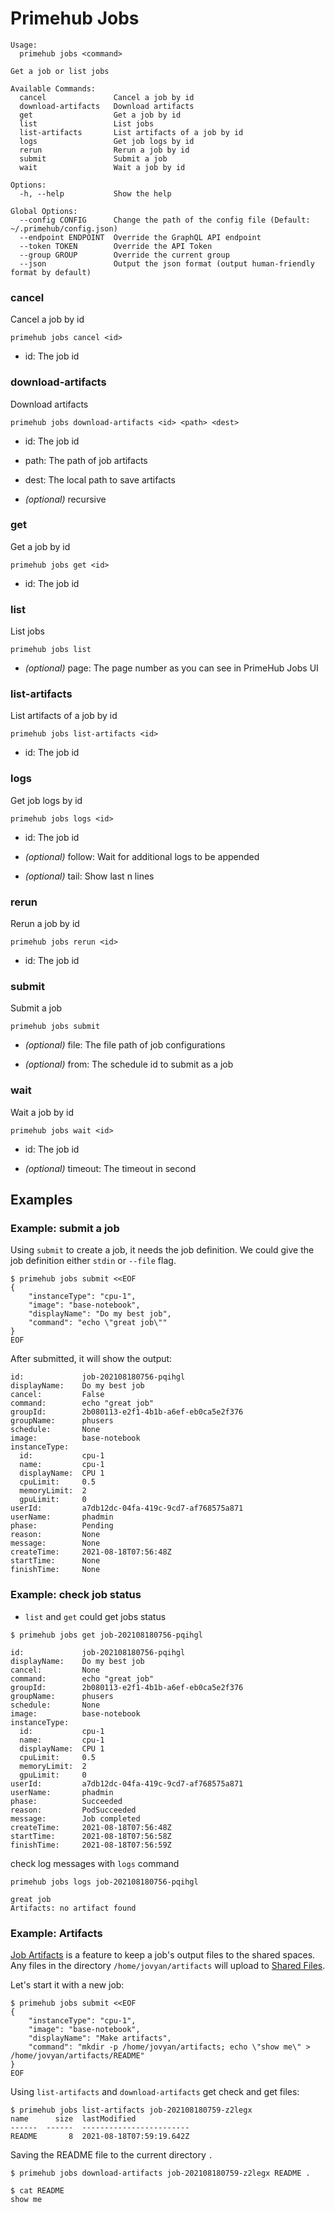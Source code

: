 
# Primehub Jobs

```
Usage: 
  primehub jobs <command>

Get a job or list jobs

Available Commands:
  cancel               Cancel a job by id
  download-artifacts   Download artifacts
  get                  Get a job by id
  list                 List jobs
  list-artifacts       List artifacts of a job by id
  logs                 Get job logs by id
  rerun                Rerun a job by id
  submit               Submit a job
  wait                 Wait a job by id

Options:
  -h, --help           Show the help

Global Options:
  --config CONFIG      Change the path of the config file (Default: ~/.primehub/config.json)
  --endpoint ENDPOINT  Override the GraphQL API endpoint
  --token TOKEN        Override the API Token
  --group GROUP        Override the current group
  --json               Output the json format (output human-friendly format by default)

```


### cancel

Cancel a job by id


```
primehub jobs cancel <id>
```

* id: The job id
 




### download-artifacts

Download artifacts


```
primehub jobs download-artifacts <id> <path> <dest>
```

* id: The job id
* path: The path of job artifacts
* dest: The local path to save artifacts
 

* *(optional)* recursive




### get

Get a job by id


```
primehub jobs get <id>
```

* id: The job id
 




### list

List jobs


```
primehub jobs list
```
 

* *(optional)* page: The page number as you can see in PrimeHub Jobs UI




### list-artifacts

List artifacts of a job by id


```
primehub jobs list-artifacts <id>
```

* id: The job id
 




### logs

Get job logs by id


```
primehub jobs logs <id>
```

* id: The job id
 

* *(optional)* follow: Wait for additional logs to be appended

* *(optional)* tail: Show last n lines




### rerun

Rerun a job by id


```
primehub jobs rerun <id>
```

* id: The job id
 




### submit

Submit a job


```
primehub jobs submit
```
 

* *(optional)* file: The file path of job configurations

* *(optional)* from: The schedule id to submit as a job




### wait

Wait a job by id


```
primehub jobs wait <id>
```

* id: The job id
 

* *(optional)* timeout: The timeout in second



 

## Examples

### Example: submit a job

Using `submit` to create a job, it needs the job definition. We could give the job definition either `stdin` or `--file`
flag.

```
$ primehub jobs submit <<EOF
{
    "instanceType": "cpu-1",
    "image": "base-notebook",
    "displayName": "Do my best job",
    "command": "echo \"great job\""
}
EOF
```

After submitted, it will show the output:

```
id:             job-202108180756-pqihgl
displayName:    Do my best job
cancel:         False
command:        echo "great job"
groupId:        2b080113-e2f1-4b1b-a6ef-eb0ca5e2f376
groupName:      phusers
schedule:       None
image:          base-notebook
instanceType:
  id:           cpu-1
  name:         cpu-1
  displayName:  CPU 1
  cpuLimit:     0.5
  memoryLimit:  2
  gpuLimit:     0
userId:         a7db12dc-04fa-419c-9cd7-af768575a871
userName:       phadmin
phase:          Pending
reason:         None
message:        None
createTime:     2021-08-18T07:56:48Z
startTime:      None
finishTime:     None 
```

### Example: check job status

* `list` and `get` could get jobs status

```
$ primehub jobs get job-202108180756-pqihgl
```

```
id:             job-202108180756-pqihgl
displayName:    Do my best job
cancel:         None
command:        echo "great job"
groupId:        2b080113-e2f1-4b1b-a6ef-eb0ca5e2f376
groupName:      phusers
schedule:       None
image:          base-notebook
instanceType:
  id:           cpu-1
  name:         cpu-1
  displayName:  CPU 1
  cpuLimit:     0.5
  memoryLimit:  2
  gpuLimit:     0
userId:         a7db12dc-04fa-419c-9cd7-af768575a871
userName:       phadmin
phase:          Succeeded
reason:         PodSucceeded
message:        Job completed
createTime:     2021-08-18T07:56:48Z
startTime:      2021-08-18T07:56:58Z
finishTime:     2021-08-18T07:56:59Z
```

check log messages with `logs` command

```
primehub jobs logs job-202108180756-pqihgl
```

```
great job
Artifacts: no artifact found
```

### Example: Artifacts

[Job Artifacts](https://docs.primehub.io/docs/job-artifact-feature) is a feature to keep a job's output files to the
shared spaces. Any files in the directory `/home/jovyan/artifacts` will upload
to [Shared Files](https://docs.primehub.io/docs/shared-files).

Let's start it with a new job:

```
$ primehub jobs submit <<EOF
{
    "instanceType": "cpu-1",
    "image": "base-notebook",
    "displayName": "Make artifacts",
    "command": "mkdir -p /home/jovyan/artifacts; echo \"show me\" > /home/jovyan/artifacts/README"
}
EOF
```

Using `list-artifacts` and `download-artifacts` get check and get files:

```
$ primehub jobs list-artifacts job-202108180759-z2legx
name      size  lastModified
------  ------  ------------------------
README       8  2021-08-18T07:59:19.642Z
```

Saving the README file to the current directory `.`

```
$ primehub jobs download-artifacts job-202108180759-z2legx README .
```
```
$ cat README
show me
```